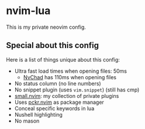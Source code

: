 # nvim-lua
This is my private neovim config.

## Special about this config
Here is a list of things unique about this config:
+ Ultra fast load times when opening files: 50ms
    + [NvChad](https://github.com/NvChad/nvchad) has 110ms when opening files
+ No status column (no line numbers)
+ No snippet plugin (uses `vim.snippet`) (still has cmp)
+ [small.nvim](https://github.com/altermo/small.nvim): my collection of private plugins
+ Uses [pckr.nvim](https://github.com/lewis6991/pckr.nvim) as package manager
+ Conceal specific keywords in lua
+ Nushell highlighting
+ No mason
